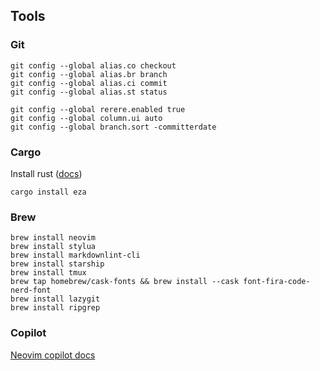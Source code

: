 ## Tools

### Git
```shell
git config --global alias.co checkout
git config --global alias.br branch
git config --global alias.ci commit
git config --global alias.st status

git config --global rerere.enabled true
git config --global column.ui auto
git config --global branch.sort -committerdate
```

### Cargo
Install rust ([docs](https://www.rust-lang.org/tools/install))
```shell
cargo install eza
```

### Brew
```shell
brew install neovim
brew install stylua
brew install markdownlint-cli
brew install starship
brew install tmux
brew tap homebrew/cask-fonts && brew install --cask font-fira-code-nerd-font
brew install lazygit
brew install ripgrep
```

### Copilot
[Neovim copilot docs](https://github.com/github/copilot.vim?tab=readme-ov-file#getting-started)
